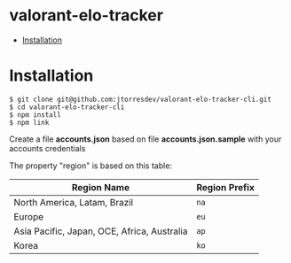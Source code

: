 valorant-elo-tracker
====================

<!-- toc -->
* [Installation](#installation)
<!-- tocstop -->
# Installation
<!-- usage -->
```sh-session
$ git clone git@github.com:jtorresdev/valorant-elo-tracker-cli.git
$ cd valorant-elo-tracker-cli
$ npm install
$ npm link
```

Create a file **accounts.json** based on file **accounts.json.sample** with your accounts credentials


The property "region" is based on this table:

| Region Name | Region Prefix |
| - | - |
| North America, Latam, Brazil | `na` |
| Europe | `eu` |
| Asia Pacific, Japan, OCE, Africa, Australia  | `ap` |
| Korea | `ko` |
